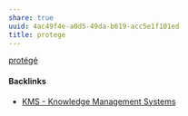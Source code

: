 ```yaml
---
share: true
uuid: 4ac49f4e-a0d5-49da-b619-acc5e1f101ed
title: protege
---
```

[protégé](https://protege.stanford.edu/)

#### Backlinks

* [KMS - Knowledge Management Systems](/6aef6fe9-4c4e-4f3a-850c-e163e2303f81)